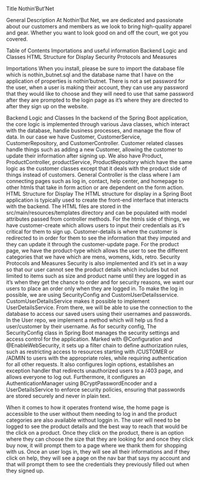 Title
Nothin’But’Net

General Description
At Nothin’But Net, we are dedicated and passionate about our customers and members as we look to bring high-quality apparel and gear. Whether you want to look good on and off the court, we got you covered.

Table of Contents
Importations and useful information
Backend Logic and Classes
HTML Structure for Display
Security Protocols and Measures



Importations
When you install, please be sure to import the database file which is nothin_butnet.sql and the database name that I have on the application of properties is nothin’butnet. There is not a set password for the user, when a user is making their account, they can use any password that they would like to choose and they will need to use that same password after they are prompted to the login page as it’s where they are directed to after they sign up on the website.

Backend Logic and Classes
In the backend of the Spring Boot application, the core logic is implemented through various Java classes, which interact with the database, handle business processes, and manage the flow of data. In our case we have Customer, CustomerService, CustomerRepository, and CustomerController. Customer related classes handle things such as adding a new Customer, allowing the customer to update their information after signing up. We also have Product, ProductController, productService, ProductRepository which have the same logic as the customer classes except that it deals with the product side of things instead of customers. General Controller is the class where I am connecting pages such as log in, contact, help center, and homepage to other htmls that take in form action or are dependent on the form action.
HTML Structure for Display
The HTML structure for display in a Spring Boot application is typically used to create the front-end interface that interacts with the backend. The HTML files are stored in the src/main/resources/templates directory and can be populated with model attributes passed from controller methods. For the htmls side of things, we have customer-create which allows users to input their credentials as it’s critical for them to sign up. Customer-details is where the customer is redirected to in order for them to see the information that they imputed and they can update it through the customer-update page. For the product page, we have the product-type which allows the user to see the different categories that we have which are mens, womens, kids, retro. 
Security Protocols and Measures
Security is also implemented and it’s set in a way so that our user cannot see the product details which includes but not limited to items such as size and product name until they are logged in as it’s when they get the chance to order and for security reasons, we want our users to place an order only when they are logged in. To make the log in possible, we are using SecurityConfig and CustomUserDetailsservice. CustomUserDetailsService makes it possible to implement UserDetailsService. From there, we will be able  to use the connection to the database to access our saved users using their usernames and passwords. In the User repo, we implement a method which will help us find a user/customer by their username. As for security config, The SecurityConfig class in Spring Boot manages the security settings and access control for the application. Marked with @Configuration and @EnableWebSecurity, it sets up a filter chain to define authorization rules, such as restricting access to resources starting with /CUSTOMER or /ADMIN to users with the appropriate roles, while requiring authentication for all other requests. It also configures login options, establishes an exception handler that redirects unauthorized users to a /403 page, and allows everyone to log out. Furthermore, it configures an AuthenticationManager using BCryptPasswordEncoder and a UserDetailsService to enforce security policies, ensuring that passwords are stored securely and never in plain text.

When it comes to how it operates frontend wise, the home page is accessible to the user without them needing to log in and the product categories are also available without loggin in. The user will need to be logged to see the product details and the best way to reach that would be the click on a product. Once they click on the product, there is an option where they can choose the size that they are looking for and once they click buy now, it will prompt them to a page where we thank them for shopping with us. Once an user logs in, they will see all their informations and if they click on help, they will see a page on the nav bar that says my account and that will prompt them to see the credentials they previously filled out when they signed up.
